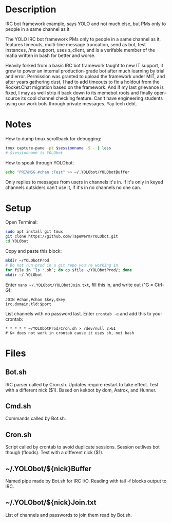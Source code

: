 # Description
IRC bot framework example, says YOLO and not much else, but PMs only to people in a same channel as it

The YOLO IRC bot framework PMs only to people in a same channel as it, features timeouts, multi-line message truncation, send as bot, test instances, /me support, uses s_client, and is a verifable member of the mafia written in bash for better and worse.

Heavily forked from a basic IRC bot framework taught to new IT support, it grew to power an internal production-grade bot after much learning by trial and error. Permission was granted to upload the framework under MIT, and after years gathering dust, I had to add timeouts to fix a holdout from the Rocket.Chat migration based on the framework. And if my last grievance is fixed, I may as well strip it back down to its memebot roots and finally open-source its cool channel checking feature. Can't have engineering students using our work bots through private messages. Yay tech debt.
# Notes
How to dump tmux scrollback for debugging:
```bash
tmux capture-pane -pt $sessionname -S - | less
# $sessionname is YOLObot
```
How to speak through YOLObot:
```bash
echo "PRIVMSG #chan :Test" >> ~/.YOLObot/YOLObotBuffer
```
Only replies to messages from users in channels it's in. If it's only in keyed channels outsiders can't use it, if it's in no channels no one can.
# Setup
Open Terminal:
```bash
sudo apt install git tmux
git clone https://github.com/TapeWerm/YOLObot.git
cd YOLObot
```
Copy and paste this block:
```bash
mkdir ~/YOLObotProd
# Do not run prod in a git repo you're working in
for file in `ls *.sh`; do cp $file ~/YOLObotProd/; done
mkdir ~/.YOLObot
```
Enter `nano ~/.YOLObot/YOLObotJoin.txt`, fill this in, and write out (^G = Ctrl-G):
```
JOIN #chan,#chan $key,$key
irc.domain.tld:$port
```
List channels with no password last. Enter `crontab -e` and add this to your crontab:
```
* * * * * ~/YOLObotProd/Cron.sh > /dev/null 2>&1
# &> does not work in crontab cause it uses sh, not bash
```
# Files
## Bot.sh
IRC parser called by Cron.sh. Updates require restart to take effect. Test with a different nick ($1). Based on kekbot by dom, Aatrox, and Hunner.
## Cmd.sh
Commands called by Bot.sh.
## Cron.sh
Script called by crontab to avoid duplicate sessions. Session outlives bot though (floods). Test with a different nick ($1).
## ~/.YOLObot/${nick}Buffer
Named pipe made by Bot.sh for IRC I/O. Reading with tail -f blocks output to IRC.
## ~/.YOLObot/${nick}Join.txt
List of channels and passwords to join them read by Bot.sh.
